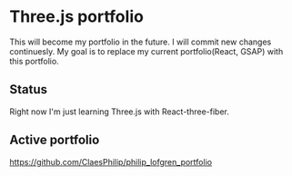 # Three.js portfolio

This will become my portfolio in the future. I will commit new changes continuesly. 
My goal is to replace my current portfolio(React, GSAP) with this portfolio.


## Status

Right now I'm just learning Three.js with React-three-fiber.

## Active portfolio

https://github.com/ClaesPhilip/philip_lofgren_portfolio




